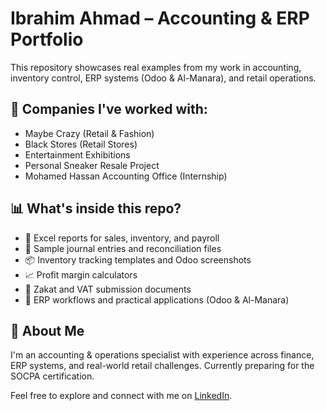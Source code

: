 # Ibrahim Ahmad – Accounting & ERP Portfolio

This repository showcases real examples from my work in accounting, inventory control, ERP systems (Odoo & Al-Manara), and retail operations.

## 💼 Companies I've worked with:
- Maybe Crazy (Retail & Fashion)
- Black Stores (Retail Stores)
- Entertainment Exhibitions
- Personal Sneaker Resale Project
- Mohamed Hassan Accounting Office (Internship)

## 📊 What's inside this repo?
- 📁 Excel reports for sales, inventory, and payroll
- 🧾 Sample journal entries and reconciliation files
- 📦 Inventory tracking templates and Odoo screenshots
- 📈 Profit margin calculators
- 📂 Zakat and VAT submission documents
- 📌 ERP workflows and practical applications (Odoo & Al-Manara)

## 🌟 About Me
I'm an accounting & operations specialist with experience across finance, ERP systems, and real-world retail challenges. Currently preparing for the SOCPA certification.

Feel free to explore and connect with me on [LinkedIn](https://www.linkedin.com/in/1brahimahmad/).
